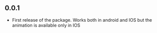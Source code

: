 ## 0.0.1

* First release of the package. 
Works both in android and IOS but the animation is available only in IOS
